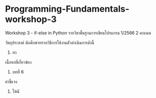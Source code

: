 # Programming-Fundamentals-workshop-3

Workshop 3 - if-else in Python
รายวิชาพื้นฐานการเขียนโปรแกรม 1/2566
2 คะแนน

วัตถุประสงค์
นักศึกษาทราบวิธีการใช้งานตัวดำเนินการดังนี้
1. ทา

เนื้อหาที่เกี่ยวข้อง
1. บทที่ 6

คำชี้แจง
1. ให้นั
